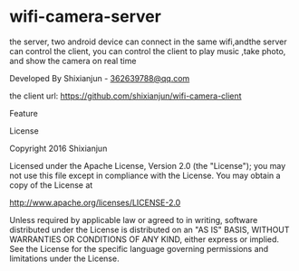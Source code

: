 # wifi-camera-server
the server, two android device can connect in the same wifi,andthe server can control the client, you can control the client to play music ,take photo, and show the camera  on real time

Developed By  Shixianjun - 362639788@qq.com

the client url: https://github.com/shixianjun/wifi-camera-client

Feature


License

Copyright 2016 Shixianjun

Licensed under the Apache License, Version 2.0 (the "License"); you may not use this file except in compliance with the License. You may obtain a copy of the License at

http://www.apache.org/licenses/LICENSE-2.0

Unless required by applicable law or agreed to in writing, software distributed under the License is distributed on an "AS IS" BASIS, WITHOUT WARRANTIES OR CONDITIONS OF ANY KIND, either express or implied. See the License for the specific language governing permissions and limitations under the License.
